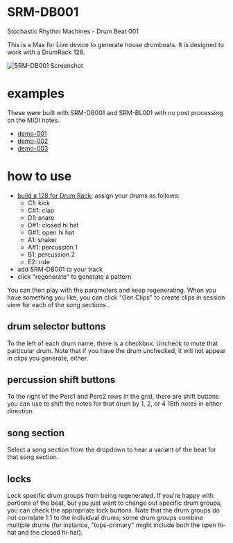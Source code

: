 # SRM-DB001

Stochastic Rhythm Machines - Drum Beat 001

This is a Max for Live device to generate house drumbeats.  It is designed to work with a DrumRack 128.

![SRM-DB001 Screenshot](https://github.com/jpriebe/SRM-DB001/blob/master/SRM-DB001-screenshot.png?raw=true)

# examples

These were built with SRM-DB001 and SRM-BL001 with no post processing on the MIDI notes.

- [demo-001](https://soundcloud.com/jason-priebe/srm-demo-001)
- [demo-002](https://soundcloud.com/jason-priebe/srm-demo-002)
- [demo-003](https://soundcloud.com/jason-priebe/srm-demo-003)

# how to use

- [build a 128 for Drum Rack](https://www.reddit.com/r/ableton/comments/b5osf8/the_last_drum_rack_youll_ever_have_to_make/);  assign your drums as follows:
  - C1: kick
  - C#1: clap
  - D1: snare
  - D#1: closed hi hat
  - G#1: open hi hat
  - A1: shaker
  - A#1: percussion 1
  - B1: percussion 2
  - E2: ride
- add SRM-DB001 to your track
- click "regenerate" to generate a pattern

You can then play with the parameters and keep regenerating.  When you have something you like, you can click "Gen Clips" to create clips in session view for each of the song sections.

## drum selector buttons

To the left of each drum name, there is a checkbox.  Uncheck to mute that particular drum.  Note that if you have the drum unchecked, it will not appear in clips you generate, either.

## percussion shift buttons

To the right of the Perc1 and Perc2 rows in the grid, there are shift buttons you can use to shift the notes for that drum by 1, 2, or 4 16th notes in either direction.

## song section

Select a song section from the dropdown to hear a variant of the beat for that song section.

## locks

Lock specific drum groups from being regenerated.  If you're happy with portions of the beat, but you just want to change out specific drum groups, you can check the appropriate lock buttons.  Note that the drum groups do not correlate 1:1 to the individual drums; some drum groups combine multiple drums (for instance, "tops-primary" might include both the open hi-hat and the closed hi-hat).  


